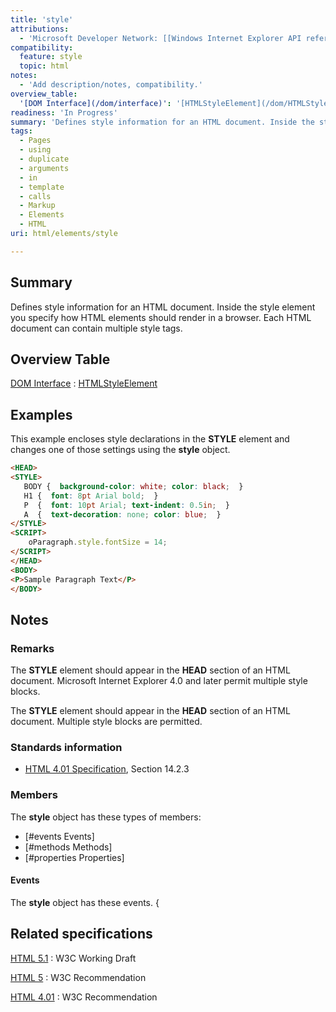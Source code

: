 ```yaml
---
title: 'style'
attributions:
  - 'Microsoft Developer Network: [[Windows Internet Explorer API reference](http://msdn.microsoft.com/en-us/library/ie/hh828809%28v=vs.85%29.aspx) Article]'
compatibility:
  feature: style
  topic: html
notes:
  - 'Add description/notes, compatibility.'
overview_table:
  '[DOM Interface](/dom/interface)': '[HTMLStyleElement](/dom/HTMLStyleElement)'
readiness: 'In Progress'
summary: 'Defines style information for an HTML document. Inside the style element you specify how HTML elements should render in a browser. Each HTML document can contain multiple style tags.'
tags:
  - Pages
  - using
  - duplicate
  - arguments
  - in
  - template
  - calls
  - Markup
  - Elements
  - HTML
uri: html/elements/style

---
```

## Summary

Defines style information for an HTML document. Inside the style element you specify how HTML elements should render in a browser. Each HTML document can contain multiple style tags.

## Overview Table

[DOM Interface](/dom/interface)
:   [HTMLStyleElement](/dom/HTMLStyleElement)

## Examples

This example encloses style declarations in the **STYLE** element and changes one of those settings using the **style** object.

``` html
<HEAD>
<STYLE>
   BODY {  background-color: white; color: black;  }
   H1 {  font: 8pt Arial bold;  }
   P  {  font: 10pt Arial; text-indent: 0.5in;  }
   A  {  text-decoration: none; color: blue;  }
</STYLE>
<SCRIPT>
    oParagraph.style.fontSize = 14;
</SCRIPT>
</HEAD>
<BODY>
<P>Sample Paragraph Text</P>
</BODY>
```

## Notes

### Remarks

The **STYLE** element should appear in the **HEAD** section of an HTML document. Microsoft Internet Explorer 4.0 and later permit multiple style blocks.

The **STYLE** element should appear in the **HEAD** section of an HTML document. Multiple style blocks are permitted.

### Standards information

-   [HTML 4.01 Specification](http://go.microsoft.com/fwlink/p/?linkid=25320), Section 14.2.3

### Members

The **style** object has these types of members:

-   [\#events Events]
-   [\#methods Methods]
-   [\#properties Properties]

#### Events

The **style** object has these events. {

## Related specifications

[HTML 5.1](http://www.w3.org/TR/html51/document-metadata.html#the-style-element)
:   W3C Working Draft

[HTML 5](http://www.w3.org/TR/html5/document-metadata.html#the-style-element)
:   W3C Recommendation

[HTML 4.01](http://www.w3.org/TR/html401/present/styles.html#edef-STYLE)
:   W3C Recommendation
